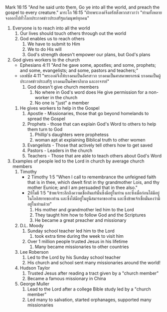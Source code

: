 Mark 16:15 "And he said unto them, Go ye into all the world, and preach the gospel to every creature."
มาระโก 16:15 "ฝ่ายพระองค์จึงตรัสสั่งพวกสาวกว่า "ท่านทั้งหลายจงออกไปทั่วโลกประกาศข่าวประเสริฐแก่มนุษย์ทุกคน"

1. Everyone is to reach into all the world
   1. Our lives should touch others through out the world
   2. God enables us to reach others
      1. We have to submit to Him
      2. We to do His will
      3. God's strength doesn't empower our plans, but God's plans
2. God gives workers to the church
   - Ephesians 4:11 "And he gave some, apostles; and some, prophets; and some, evangelists; and some, pastors and teachers;"
   - เอเฟซัส 4:11 "พระองค์จึงให้บางคนเป็นอัครสาวก บางคนเป็นศาสดาพยากรณ์ บางคนเป็นผู้ประกาศข่าวประเสริฐ บางคนเป็นศิษยาภิบาล และอาจารย์"
      1. God doesn't give church members
         1. No where in God's word does He give permission for a non-worker in the church
         2. No one is "just" a member
   1. He gives workers to help in the Gospel
      1. Apostle - Missionaries, those that go beyond homelands to spread the Gospel
      2. Prophets - those that can explain God's Word to others to help them turn to God
         1. Phillip's daughters were prophetess
         2. woman apt at explaining Biblical truth to other women
      3. Evangelists - Those that actively tell others how to get saved
      4. Pastors - Leaders in the church
      5. Teachers - Those that are able to teach others about God's Word
3. Examples of people led to the Lord in church by average church members
   1. Timothy
      - 2 Timothy 1:5 "When I call to remembrance the unfeigned faith that is in thee, which dwelt first in thy grandmother Lois, and thy mother Eunice; and I am persuaded that in thee also."
      - 2ทิโมธี 1:5 "ข้าพเจ้าระลึกถึงความเชื่ออันแท้นั้นซึ่งมีอยู่ในท่าน และซึ่งเมื่อก่อนได้มีอยู่ในโลอิสยายของท่าน และซึ่งได้มีอยู่ในยูนีสมารดาของท่าน และซึ่งข้าพเจ้าเชื่อมั่นคงว่ามีอยู่ในท่านด้วย"
         1. His mother and grandmother led him to the Lord
         2. They taught him how to follow God and the Scriptures
         3. He became a great preacher and missionary
   2. D.L. Moody
      1. Sunday school teacher led him to the Lord
         1. took extra time during the week to visit him
      2. Over 1 million people trusted Jesus in his lifetime
         1. Many became missionaries to other countries
   3. Lee Roberson
      1. Led to the Lord by his Sunday school teacher
      2. His church and school sent many missionaries around the world!
   4. Hudson Taylor
      1. Trusted Jesus after reading a tract given by a "church member"
      2. Became a famous missionary in China
   5. George Muller
      1. Lead to the Lord after a college Bible study led by a "church member"
      2. Led many to salvation, started orphanages, supported many missionaries